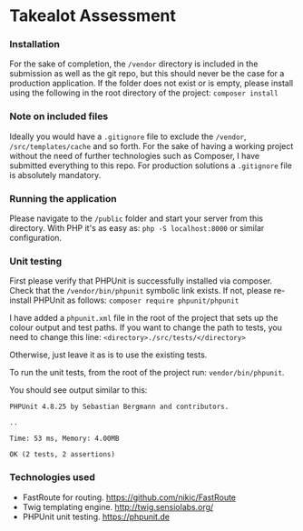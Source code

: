 # Takealot Assessment

### Installation

For the sake of completion, the ``/vendor`` directory is included in the submission as well as the git repo, but this should never be the case for a production application. If the folder does not exist or is empty, please install using the following in the root directory of the project:
``composer install``

### Note on included files

Ideally you would have a ``.gitignore`` file to exclude the ``/vendor``, ``/src/templates/cache`` and so forth. For the sake of having a working project without the need of further technologies such as Composer, I have submitted everything to this repo. For production solutions a ``.gitignore`` file is absolutely mandatory.

### Running the application

Please navigate to the ``/public`` folder and start your server from this directory. With PHP it's as easy as: ``php -S localhost:8000`` or similar configuration.

### Unit testing

First please verify that PHPUnit is successfully installed via composer. Check that the ``/vendor/bin/phpunit`` symbolic link exists. If not, please re-install PHPUnit as follows:
``composer require phpunit/phpunit``

I have added a ``phpunit.xml`` file in the root of the project that sets up the colour output and test paths. If you want to change the path to tests, you need to change this line:
``<directory>./src/tests/</directory>``

Otherwise, just leave it as is to use the existing tests.

To run the unit tests, from the root of the project run: ``vendor/bin/phpunit``.

You should see output similar to this:

```
PHPUnit 4.8.25 by Sebastian Bergmann and contributors.

..

Time: 53 ms, Memory: 4.00MB

OK (2 tests, 2 assertions)
```

### Technologies used

* FastRoute for routing. https://github.com/nikic/FastRoute
* Twig templating engine. http://twig.sensiolabs.org/
* PHPUnit unit testing. https://phpunit.de
